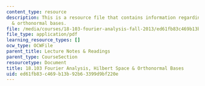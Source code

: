 ```yaml
---
content_type: resource
description: This is a resource file that contains information regarding hilbert space
  & orthonormal bases.
file: /media/courses/18-103-fourier-analysis-fall-2013/ed61fb83c469b13b92b63399d9bf220e_MIT18_103F13_orthonormal.pdf
file_type: application/pdf
learning_resource_types: []
ocw_type: OCWFile
parent_title: Lecture Notes & Readings
parent_type: CourseSection
resourcetype: Document
title: 18.103 Fourier Analysis, Hilbert Space & Orthonormal Bases
uid: ed61fb83-c469-b13b-92b6-3399d9bf220e
---
```

